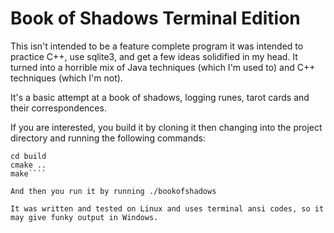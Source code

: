 # Book of Shadows Terminal Edition

This isn't intended to be a feature complete program it was intended to practice C++, use sqlite3, and get a few ideas solidified in my head. It turned into a horrible mix of Java techniques (which I'm used to) and C++ techniques (which I'm not).

It's a basic attempt at a book of shadows, logging runes, tarot cards and their correspondences.

If you are interested, you build it by cloning it then changing into the project directory and running the following commands:

`````mkdir build
cd build
cmake ..
make````

And then you run it by running ./bookofshadows

It was written and tested on Linux and uses terminal ansi codes, so it may give funky output in Windows.
`````
